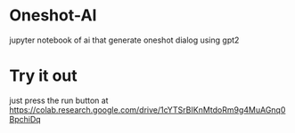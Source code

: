 # Oneshot-AI
jupyter notebook of ai that generate oneshot dialog using gpt2

# Try it out
just press the run button at https://colab.research.google.com/drive/1cYTSrBIKnMtdoRm9g4MuAGnq0BpchiDq
